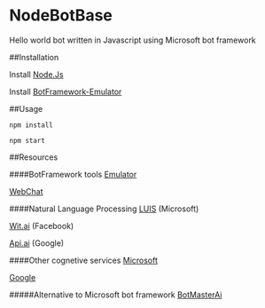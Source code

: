 # NodeBotBase

Hello world bot written in Javascript using Microsoft bot framework

##Installation

Install [Node.Js](https://nodejs.org/en/)

Install [BotFramework-Emulator]()

##Usage


`npm install`

`npm start`


##Resources

####BotFramework tools
[Emulator](https://github.com/Microsoft/BotFramework-Emulator)

[WebChat](https://github.com/Microsoft/BotFramework-WebChat)

####Natural Language Processing
[LUIS](https://www.luis.ai/) (Microsoft)

[Wit.ai](https://wit.ai) (Facebook)

[Api.ai](https://api.ai) (Google)

####Other cognetive services
[Microsoft](https://azure.microsoft.com/en-us/services/cognitive-services/)

[Google](https://cloud.google.com/products/machine-learning/)


#####Alternative to Microsoft bot framework
[BotMasterAi](http://botmasterai.com)